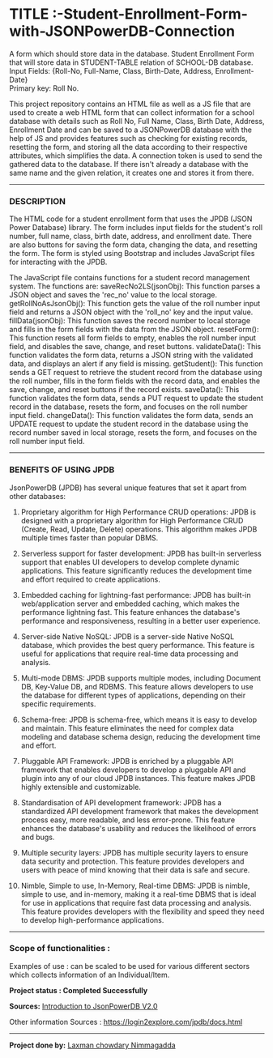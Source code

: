 # TITLE :-Student-Enrollment-Form-with-JSONPowerDB-Connection

A form which should store data in the database. Student Enrollment Form that will store data in STUDENT-TABLE relation of SCHOOL-DB database.  
Input Fields: {Roll-No, Full-Name, Class, Birth-Date, Address, Enrollment-Date}  
Primary key: Roll No.


This project repository contains an HTML file as well as a JS file that are used to create a web HTML form that can collect information for a school database with details such as Roll No, Full Name, Class, Birth Date, Address, Enrollment Date and can be saved to a JSONPowerDB database with the help of JS and provides features such as checking for existing records, resetting the form, and storing all the data according to their respective attributes, which simplifies the data. A connection token is used to send the gathered data to the database. If there isn't already a database with the same name and the given relation, it creates one and stores it from there.

---------------------------------------------------------------

### DESCRIPTION

The HTML code for a student enrollment form that uses the JPDB (JSON Power Database) library. The form includes input fields for the student's roll number, full name, class, birth date, address, and enrollment date. There are also buttons for saving the form data, changing the data, and resetting the form. The form is styled using Bootstrap and includes JavaScript files for interacting with the JPDB.



The JavaScript file contains functions for a student record management system. The functions are:
saveRecNo2LS(jsonObj): This function parses a JSON object and saves the 'rec_no' value to the local storage.
getRollNoAsJsonObj(): This function gets the value of the roll number input field and returns a JSON object with the 'roll_no' key and the input value.
fillData(jsonObj): This function saves the record number to local storage and fills in the form fields with the data from the JSON object.
resetForm(): This function resets all form fields to empty, enables the roll number input field, and disables the save, change, and reset buttons.
validateData(): This function validates the form data, returns a JSON string with the validated data, and displays an alert if any field is missing.
getStudent(): This function sends a GET request to retrieve the student record from the database using the roll number, fills in the form fields with the record data, and enables the save, change, and reset buttons if the record exists.
saveData(): This function validates the form data, sends a PUT request to update the student record in the database, resets the form, and focuses on the roll number input field.
changeData(): This function validates the form data, sends an UPDATE request to update the student record in the database using the record number saved in local storage, resets the form, and focuses on the roll number input field.

---------------------------------------------------------------

### BENEFITS OF USING JPDB

JsonPowerDB (JPDB) has several unique features that set it apart from other databases:

  1) Proprietary algorithm for High Performance CRUD operations: JPDB is designed with a proprietary algorithm for High Performance CRUD (Create, Read, Update, Delete)     operations. This algorithm makes JPDB multiple times faster than popular DBMS.

  2) Serverless support for faster development: JPDB has built-in serverless support that enables UI developers to develop complete dynamic applications. This feature      significantly reduces the development time and effort required to create applications.

  3) Embedded caching for lightning-fast performance: JPDB has built-in web/application server and embedded caching, which makes the performance lightning fast. This        feature enhances the database's performance and responsiveness, resulting in a better user experience.

  4) Server-side Native NoSQL: JPDB is a server-side Native NoSQL database, which provides the best query performance. This feature is useful for applications that          require real-time data processing and analysis.

  5) Multi-mode DBMS: JPDB supports multiple modes, including Document DB, Key-Value DB, and RDBMS. This feature allows developers to use the database for different        types of applications, depending on their specific requirements.

  6) Schema-free: JPDB is schema-free, which means it is easy to develop and maintain. This feature eliminates the need for complex data modeling and database schema        design, reducing the development time and effort.

  7) Pluggable API Framework: JPDB is enriched by a pluggable API framework that enables developers to develop a pluggable API and plugin into any of our cloud JPDB        instances. This feature makes JPDB highly extensible and customizable.

  8) Standardisation of API development framework: JPDB has a standardized API development framework that makes the development process easy, more readable, and less        error-prone. This feature enhances the database's usability and reduces the likelihood of errors and bugs.

  9) Multiple security layers: JPDB has multiple security layers to ensure data security and protection. This feature provides developers and users with peace of mind      knowing that their data is safe and secure.

 10) Nimble, Simple to use, In-Memory, Real-time DBMS: JPDB is nimble, simple to use, and in-memory, making it a real-time DBMS that is ideal for use in applications        that require fast data processing and analysis. This feature provides developers with the flexibility and speed they need to develop high-performance                  applications.

---------------------------------------------------------------

### Scope of functionalities :

Examples of use : can be scaled to be used for various different sectors which collects information of an Individual/Item.

**Project status : Completed Successfully**

**Sources:** [Introduction to JsonPowerDB V2.0 ](https://careers.login2explore.com/course/view.php?id=14)

Other information Sources : https://login2explore.com/jpdb/docs.html

---------------------------------------------------------------

**Project done by:** [Laxman chowdary Nimmagadda](https://www.linkedin.com/in/nimmagadda-laxman-chowdary/)
